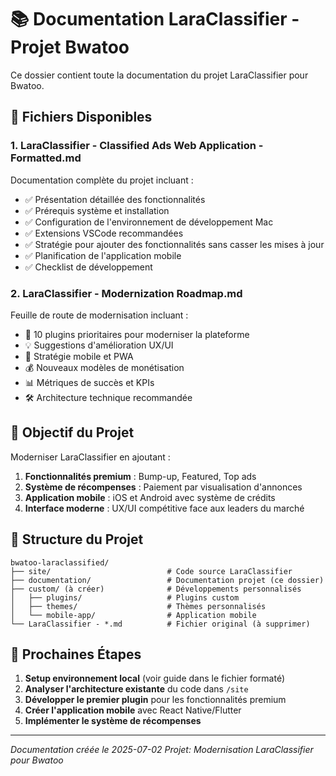 # 📚 Documentation LaraClassifier - Projet Bwatoo

Ce dossier contient toute la documentation du projet LaraClassifier pour Bwatoo.

## 📄 Fichiers Disponibles

### 1. **LaraClassifier - Classified Ads Web Application - Formatted.md**
Documentation complète du projet incluant :
- ✅ Présentation détaillée des fonctionnalités
- ✅ Prérequis système et installation
- ✅ Configuration de l'environnement de développement Mac
- ✅ Extensions VSCode recommandées
- ✅ Stratégie pour ajouter des fonctionnalités sans casser les mises à jour
- ✅ Planification de l'application mobile
- ✅ Checklist de développement

### 2. **LaraClassifier - Modernization Roadmap.md**
Feuille de route de modernisation incluant :
- 🚀 10 plugins prioritaires pour moderniser la plateforme
- 💡 Suggestions d'amélioration UX/UI
- 📱 Stratégie mobile et PWA
- 💰 Nouveaux modèles de monétisation
- 📊 Métriques de succès et KPIs
- 🛠️ Architecture technique recommandée

## 🎯 Objectif du Projet

Moderniser LaraClassifier en ajoutant :
1. **Fonctionnalités premium** : Bump-up, Featured, Top ads
2. **Système de récompenses** : Paiement par visualisation d'annonces
3. **Application mobile** : iOS et Android avec système de crédits
4. **Interface moderne** : UX/UI compétitive face aux leaders du marché

## 📂 Structure du Projet

```
bwatoo-laraclassified/
├── site/                          # Code source LaraClassifier
├── documentation/                 # Documentation projet (ce dossier)
├── custom/ (à créer)              # Développements personnalisés
│   ├── plugins/                   # Plugins custom
│   ├── themes/                    # Thèmes personnalisés
│   └── mobile-app/                # Application mobile
└── LaraClassifier - *.md          # Fichier original (à supprimer)
```

## 🚀 Prochaines Étapes

1. **Setup environnement local** (voir guide dans le fichier formaté)
2. **Analyser l'architecture existante** du code dans `/site`
3. **Développer le premier plugin** pour les fonctionnalités premium
4. **Créer l'application mobile** avec React Native/Flutter
5. **Implémenter le système de récompenses**

---

*Documentation créée le 2025-07-02*
*Projet: Modernisation LaraClassifier pour Bwatoo*